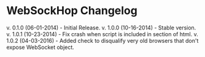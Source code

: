 WebSockHop Changelog
====================

v. 0.1.0 (06-01-2014) - Initial Release.
v. 1.0.0 (10-16-2014) - Stable version.
v. 1.0.1 (10-23-2014) - Fix crash when script is included in <head> section of html.
v. 1.0.2 (04-03-2016) - Added check to disqualify very old browsers that don't expose WebSocket object.